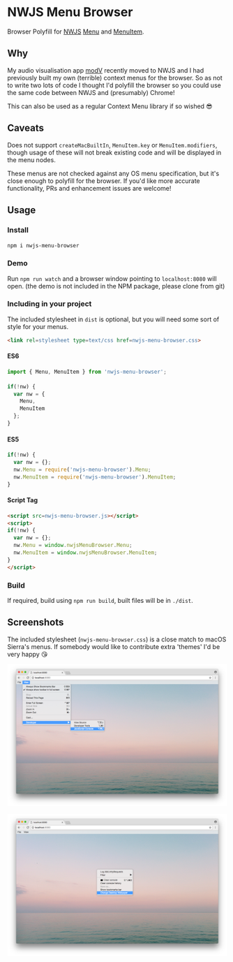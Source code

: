 # NWJS Menu Browser

Browser Polyfill for [NWJS](http://docs.nwjs.io/en/latest/) [Menu](http://docs.nwjs.io/en/latest/References/Menu/) and [MenuItem](http://docs.nwjs.io/en/latest/References/MenuItem/).

## Why

My audio visualisation app [modV](http://github.com/2xAA/modV/) recently moved to NWJS and I had previously built my own (terrible) context menus for the browser. So as not to write two lots of code I thought I'd polyfill the browser so you could use the same code between NWJS and (presumably) Chrome!

This can also be used as a regular Context Menu library if so wished 😎

## Caveats

Does not support ```createMacBuiltIn```, ```MenuItem.key``` or ```MenuItem.modifiers```, though usage of these will not break existing code and will be displayed in the menu nodes.

These menus are not checked against any OS menu specification, but it's close enough to polyfill for the browser.
If you'd like more accurate functionality, PRs and enhancement issues are welcome!

## Usage

### Install

`npm i nwjs-menu-browser`

### Demo

Run ```npm run watch``` and a browser window pointing to ```localhost:8080``` will open.
(the demo is not included in the NPM package, please clone from git)

### Including in your project

The included stylesheet in `dist` is optional, but you will need some sort of style for your menus.
```HTML
<link rel=stylesheet type=text/css href=nwjs-menu-browser.css>
```

#### ES6
```JavaScript
import { Menu, MenuItem } from 'nwjs-menu-browser';

if(!nw) {
  var nw = {
    Menu,
    MenuItem
  };
}
```

#### ES5
```JavaScript
if(!nw) {
  var nw = {};
  nw.Menu = require('nwjs-menu-browser').Menu;
  nw.MenuItem = require('nwjs-menu-browser').MenuItem;
}
```

#### Script Tag
```HTML
<script src=nwjs-menu-browser.js></script>
<script>
if(!nw) {
  var nw = {};
  nw.Menu = window.nwjsMenuBrowser.Menu;
  nw.MenuItem = window.nwjsMenuBrowser.MenuItem;
}
</script>
```

### Build
If required, build using ```npm run build```, built files will be in ```./dist```.

## Screenshots
The included stylesheet (```nwjs-menu-browser.css```) is a close match to macOS Sierra's menus.
If somebody would like to contribute extra 'themes' I'd be very happy 😘

![menu-bar](./example-assets/images/menu-bar.png)

![menu-bar](./example-assets/images/context-menu.png)
